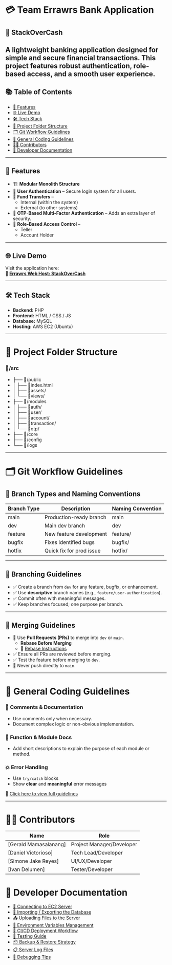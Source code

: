 # 💳 Team Errawrs Bank Application  
## 🏦 StackOverCash

A lightweight banking application designed for simple and secure financial transactions. This project features robust authentication, role-based access, and a smooth user experience.
--- 
## 📚 Table of Contents

- [🚀 Features](#-features)
- [🌐 Live Demo](#-live-demo)
- [🛠️ Tech Stack](#️-tech-stack)
- [📁 Project Folder Structure](#-project-folder-structure)
- [🗂️ Git Workflow Guidelines](#️-git-workflow-guidelines)
- [📜 General Coding Guidelines](#-general-coding-guidelines)
- [🧑‍💻 Contributors](#-contributors)
- [📝 Developer Documentation](#-developer-documentation)
---

## 🚀 Features
- 🏗️ **Modular Monolith Structure**
- 🔐 **User Authentication** – Secure login system for all users.  
- 🔁 **Fund Transfers** –  
  - Internal (within the system)  
  - External (to other systems)  
- 🔑 **OTP-Based Multi-Factor Authentication** – Adds an extra layer of security.  
- 👥 **Role-Based Access Control** –  
  - Teller  
  - Account Holder
--- 
 
## 🌐 Live Demo

Visit the application here:  
**🔗 [Errawrs Web Host: StackOverCash](https://www.stackovercash.site/)**

---

## 🛠️ Tech Stack

- **Backend:** PHP  
- **Frontend:** HTML / CSS / JS  
- **Database:** MySQL  
- **Hosting:** AWS EC2 (Ubuntu)

---

# 📂 Project Folder Structure

### 📂/src
- ├── 📂/public              
- │   ├── 📄index.html       
- │   ├── 📂assets/          
- │   └── 📂views/           
- ├── 📂/modules             
- │   ├── 📂auth/            
- │   ├── 📂user/            
- │   ├── 📂account/         
- │   ├── 📂transaction/     
- │   └── 📂otp/             
- ├── 📂/core                
- ├── 📂/config              
- └── 📂/logs                

---

# 🗂️ Git Workflow Guidelines

## 🌿 Branch Types and Naming Conventions
| Branch Type | Description               | Naming Convention           |
|-------------|---------------------------|-----------------------------|
| main        | Production-ready branch   | main                        |
| dev         | Main dev branch           | dev                         |
| feature     | New feature development   | feature/<feature-name>      |
| bugfix      | Fixes identified bugs     | bugfix/<issue-description>  |
| hotfix      | Quick fix for prod issue  | hotfix/<issue>              |

---

## 🔧 Branching Guidelines

- ✅ Create a branch from `dev` for any feature, bugfix, or enhancement.
- ✅ Use **descriptive** branch names (e.g., `feature/user-authentication`).
- ✅ Commit often with meaningful messages.
- ✅ Keep branches focused; one purpose per branch.

---

## 🔀 Merging Guidelines

- 🔁 Use **Pull Requests (PRs)** to merge into `dev` or `main`.
  - **Rebase Before Merging**
  - 🔗 [Rebase Instructions](https://docs.google.com/document/d/1ICTXNdbj2nvUBl-8IEleAM3P-UGcojueomy6kGJ3W5U/edit?usp=sharing)
- ✅ Ensure all PRs are reviewed before merging.
- ✅ Test the feature before merging to `dev`.
- 🚫 Never push directly to `main`.

---

# 📜 General Coding Guidelines

### 💬 Comments & Documentation  
- Use comments only when necessary.  
- Document complex logic or non-obvious implementation.

### 📄 Function & Module Docs  
- Add short descriptions to explain the purpose of each module or method.  

### 💥 Error Handling  
- Use `try/catch` blocks  
- Show **clear** and **meaningful** error messages  

🔗 [Click here to view full guidelines](https://docs.google.com/document/d/1BbBcsGIdrAxlEc2rwTTQiuniiTPAqPuISj7KjDpHQYE/edit?usp=sharing)

---

# 🧑‍💻 Contributors

| Name                   | Role                              |
|------------------------|-----------------------------------|
| [Gerald Mamasalanang]  | Project Manager/Developer         |
| [Daniel Victorioso]    | Tech Lead/Developer               |
| [Simone Jake Reyes]    | UI/UX/Developer                   |
| [Ivan Delumen]         | Tester/Developer                  |

# 📝 Developer Documentation

- [🔗 Connecting to EC2 Server](https://docs.google.com/document/d/1Rpfxkkk4i7dfuglXVY4cVu4eBFNeLran0i2tSET3Mkk/edit?usp=sharing)
- [🧱 Importing / Exporting the Database](link-to-importing-exporting-database)
- [📤 Uploading Files to the Server](link-to-uploading-files)
- [🔐 Environment Variables Management](link-to-env-vars-management)
- [🚦 CI/CD Deployment Workflow](link-to-cicd-workflow)
- [🧪 Testing Guide](link-to-testing-guide)
- [📦 Backup & Restore Strategy](link-to-backup-restore)
- [📋 Server Log Files](link-to-server-log-files)
- [🔎 Debugging Tips](link-to-debugging-tips)
